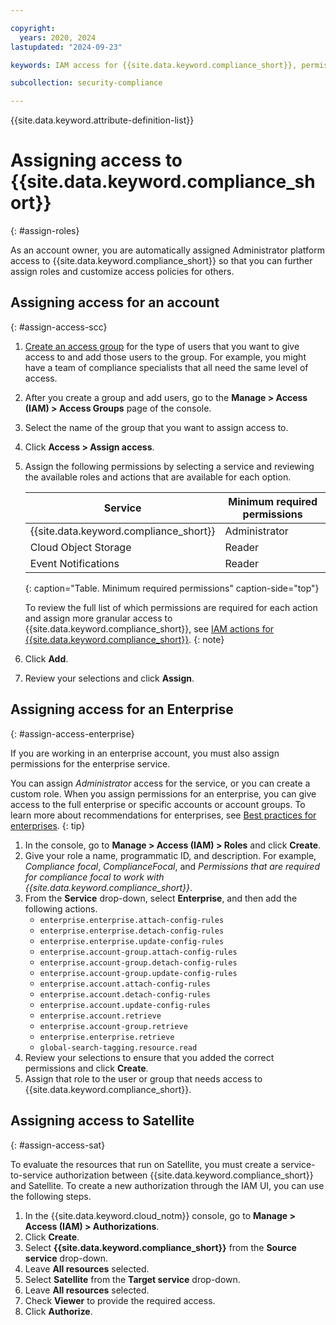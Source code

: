 ```yaml
---

copyright:
  years: 2020, 2024
lastupdated: "2024-09-23"

keywords: IAM access for {{site.data.keyword.compliance_short}}, permissions for {{site.data.keyword.compliance_short}}, identity and access management for {{site.data.keyword.compliance_short}}, roles for {{site.data.keyword.compliance_short}}, actions for {{site.data.keyword.compliance_short}}, assigning access for {{site.data.keyword.compliance_short}}

subcollection: security-compliance

---
```


{{site.data.keyword.attribute-definition-list}}


# Assigning access to {{site.data.keyword.compliance_short}}
{: #assign-roles}

As an account owner, you are automatically assigned Administrator platform access to {{site.data.keyword.compliance_short}} so that you can further assign roles and customize access policies for others.

## Assigning access for an account
{: #assign-access-scc}

1. [Create an access group](/docs/account?topic=account-groups&interface=ui#create_ag) for the type of users that you want to give access to and add those users to the group. For example, you might have a team of compliance specialists that all need the same level of access.
2. After you create a group and add users, go to the **Manage > Access (IAM) > Access Groups** page of the console.
3. Select the name of the group that you want to assign access to.
4. Click **Access > Assign access**.
5. Assign the following permissions by selecting a service and reviewing the available roles and actions that are available for each option.
   
	| Service | Minimum required permissions |
	|---------|----------------------|
	| {{site.data.keyword.compliance_short}} | Administrator |
	| Cloud Object Storage | Reader |
	| Event Notifications | Reader |
	{: caption="Table. Minimum required permissions" caption-side="top"}

	To review the full list of which permissions are required for each action and assign more granular access to {{site.data.keyword.compliance_short}}, see [IAM actions for {{site.data.keyword.compliance_short}}](/docs/security-compliance?topic=security-compliance-access-management).
	{: note}

6. Click **Add**.
7. Review your selections and click **Assign**.



## Assigning access for an Enterprise
{: #assign-access-enterprise}

If you are working in an enterprise account, you must also assign permissions for the enterprise service. 

You can assign *Administrator* access for the service, or you can create a custom role. When you assign permissions for an enterprise, you can give access to the full enterprise or specific accounts or account groups. To learn more about recommendations for enterprises, see [Best practices for enterprises](/docs/security-compliance?topic=security-compliance-best-practices#bp-enterprise).
{: tip}

1. In the console, go to **Manage > Access (IAM) > Roles** and click **Create**.
2. Give your role a name, programmatic ID, and description. For example, *Compliance focal*, *ComplianceFocal*, and *Permissions that are required for compliance focal to work with {{site.data.keyword.compliance_short}}*.
3. From the **Service** drop-down, select **Enterprise**, and then add the following actions.
	* `enterprise.enterprise.attach-config-rules`
	* `enterprise.enterprise.detach-config-rules`
	* `enterprise.enterprise.update-config-rules`
	* `enterprise.account-group.attach-config-rules`
	* `enterprise.account-group.detach-config-rules`
	* `enterprise.account-group.update-config-rules`
	* `enterprise.account.attach-config-rules`
	* `enterprise.account.detach-config-rules`
	* `enterprise.account.update-config-rules`
	* `enterprise.account.retrieve`
	* `enterprise.account-group.retrieve`
	* `enterprise.enterprise.retrieve`
	* `global-search-tagging.resource.read`
4. Review your selections to ensure that you added the correct permissions and click **Create**.
5. Assign that role to the user or group that needs access to {{site.data.keyword.compliance_short}}.



## Assigning access to Satellite
{: #assign-access-sat}

To evaluate the resources that run on Satellite, you must create a service-to-service authorization between {{site.data.keyword.compliance_short}} and Satellite. To create a new authorization through the IAM UI, you can use the following steps.

1. In the {{site.data.keyword.cloud_notm}} console, go to **Manage > Access (IAM) > Authorizations**.
2. Click **Create**.
3. Select **{{site.data.keyword.compliance_short}}** from the **Source service** drop-down.
4. Leave **All resources** selected.
5. Select **Satellite** from the **Target service** drop-down.
6. Leave **All resources** selected.
7. Check **Viewer** to provide the required access.
8. Click **Authorize**.

